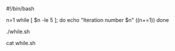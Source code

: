 #!/bin/bash

n=1
while [ $n -le 5 ]; do
echo "Iteration number $n"
((n+=1))
done

./while.sh

cat while.sh
